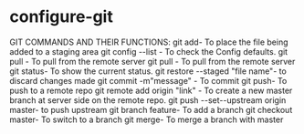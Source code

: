 # configure-git
GIT COMMANDS AND THEIR FUNCTIONS:
git add- To place the file being added to a staging area
git config --list - To check the Config defaults.
git pull - To pull from the remote server
git pull - To pull from the remote server
git status- To show the current status.
git restore --staged "file name"- to discard changes made
git commit -m"message" - To commit 
git push- To push to a remote repo
git remote add origin "link" - To create a new master branch at server side on the remote repo.
git push --set--upstream origin master- to push upstream
git branch feature- To add a branch
git checkout master- To switch to a branch
git merge- To merge a branch with master
